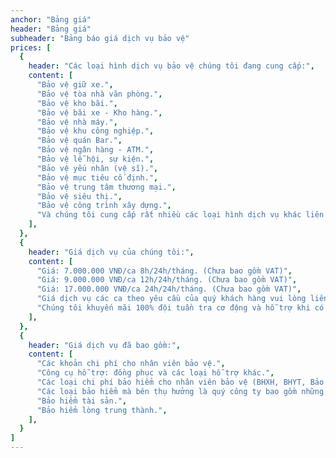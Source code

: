 ```yaml
---
anchor: "Bảng giá"
header: "Bảng giá"
subheader: "Bảng báo giá dịch vụ bảo vệ"
prices: [
  {
    header: "Các loại hình dịch vụ bảo vệ chúng tôi đang cung cấp:",
    content: [
      "Bảo vệ giữ xe.", 
      "Bảo vệ tòa nhà văn phòng.", 
      "Bảo vệ kho bãi.",
      "Bảo vệ bãi xe - Kho hàng.",
      "Bảo vệ nhà máy.",
      "Bảo vệ khu công nghiệp.",
      "Bảo vệ quán Bar.",
      "Bảo vệ ngân hàng - ATM.",
      "Bảo vệ lễ hội, sự kiện.",
      "Bảo vệ yếu nhân (vệ sĩ).",
      "Bảo vệ mục tiêu cố định.",
      "Bảo vệ trung tâm thương mại.",
      "Bảo vệ siêu thị.",
      "Bảo vệ công trình xây dựng.",
      "Và chúng tôi cung cấp rất nhiều các loại hình dịch vụ khác liên quan đến dịch vụ bảo vệ - vệ sĩ",
    ],
  },
  {
    header: "Giá dịch vụ của chúng tôi:",
    content: [
      "Giá: 7.000.000 VNĐ/ca 8h/24h/tháng. (Chưa bao gồm VAT)", 
      "Giá: 9.000.000 VNĐ/ca 12h/24h/tháng. (Chưa bao gồm VAT)",
      "Giá: 17.000.000 VNĐ/ca 24h/24h/tháng. (Chưa bao gồm VAT)",
      "Giá dịch vụ các ca theo yêu cầu của quý khách hàng vui lòng liên hệ trực tiếp cho chúng tôi để được tư vấn chi tiết hơn.",
      "Chúng tôi khuyến mãi 100% đội tuần tra cơ động và hỗ trợ khi có sự cố tại mục tiêu gồm có: Đội phản ứng nhanh, Đội điều lệnh. (Sẽ hỗ trợ sau 15 phút khi nhận được thông tin cần hỗ trợ.)",
    ],
  },
  {
    header: "Giá dịch vụ đã bao gồm:",
    content: [
      "Các khoản chi phí cho nhân viên bảo vệ.", 
      "Công cụ hỗ trợ: đồng phục và các loại hỗ trợ khác.",
      "Các loại chi phí bảo hiểm cho nhân viên bảo vệ (BHXH, BHYT, Bảo hiểm tai nạn, phẫu thuật...).",
      "Các loại bảo hiểm mà bên thụ hưởng là quý công ty bao gồm những loại bảo hiểm sau:",
      "Bảo hiểm tài sản.",
      "Bảo hiểm lòng trung thành.",
    ],
  }
]
---
```

